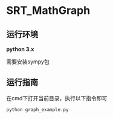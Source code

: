 # SRT_MathGraph

## 运行环境

**python 3.x**

需要安装sympy包

## 运行指南

在cmd下打开当前目录，执行以下指令即可

```
python graph_example.py
```
